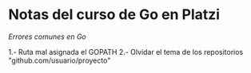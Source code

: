 # Notas del curso de Go en Platzi
*Errores comunes en Go*

1.- Ruta mal asignada el GOPATH
2.- Olvidar el tema de los repositorios "github.com/usuario/proyecto"
